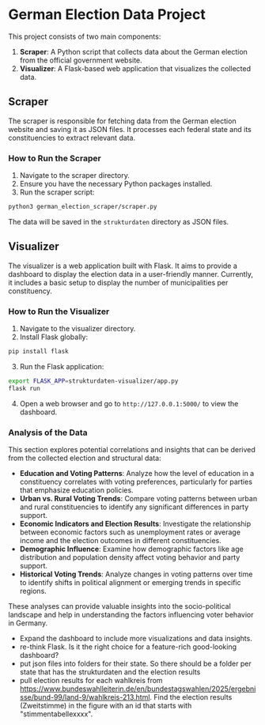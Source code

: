 # German Election Data Project


This project consists of two main components:

1. **Scraper**: A Python script that collects data about the German election from the official government website.
2. **Visualizer**: A Flask-based web application that visualizes the collected data.

## Scraper

The scraper is responsible for fetching data from the German election website and saving it as JSON files. It processes each federal state and its constituencies to extract relevant data.

### How to Run the Scraper

1. Navigate to the scraper directory.
2. Ensure you have the necessary Python packages installed.
3. Run the scraper script:

```bash
python3 german_election_scraper/scraper.py
```

The data will be saved in the `strukturdaten` directory as JSON files.

## Visualizer

The visualizer is a web application built with Flask. It aims to provide a dashboard to display the election data in a user-friendly manner. Currently, it includes a basic setup to display the number of municipalities per constituency.

### How to Run the Visualizer

1. Navigate to the visualizer directory.
2. Install Flask globally:

```bash
pip install flask
```

3. Run the Flask application:

```bash
export FLASK_APP=strukturdaten-visualizer/app.py
flask run
```

4. Open a web browser and go to `http://127.0.0.1:5000/` to view the dashboard.

### Analysis of the Data

This section explores potential correlations and insights that can be derived from the collected election and structural data:

- **Education and Voting Patterns**: Analyze how the level of education in a constituency correlates with voting preferences, particularly for parties that emphasize education policies.
- **Urban vs. Rural Voting Trends**: Compare voting patterns between urban and rural constituencies to identify any significant differences in party support.
- **Economic Indicators and Election Results**: Investigate the relationship between economic factors such as unemployment rates or average income and the election outcomes in different constituencies.
- **Demographic Influence**: Examine how demographic factors like age distribution and population density affect voting behavior and party support.
- **Historical Voting Trends**: Analyze changes in voting patterns over time to identify shifts in political alignment or emerging trends in specific regions.

These analyses can provide valuable insights into the socio-political landscape and help in understanding the factors influencing voter behavior in Germany.

- Expand the dashboard to include more visualizations and data insights.
- re-think Flask. Is it the right choice for a feature-rich good-looking dashboard?
- put json files into folders for their state. So there should be a folder per state that has the strukturdaten and the election results
- pull election results for each wahlkreis from https://www.bundeswahlleiterin.de/en/bundestagswahlen/2025/ergebnisse/bund-99/land-9/wahlkreis-213.html. Find the election results (Zweitstimme) in the figure with an id that starts with "stimmentabellexxxx".
